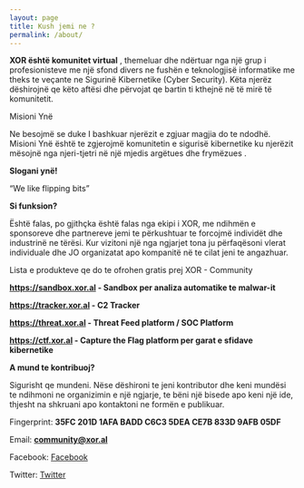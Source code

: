 ```yaml
---
layout: page
title: Kush jemi ne ?
permalink: /about/
---
```



**XOR është komunitet virtual** , themeluar dhe ndërtuar nga një grup i profesionisteve me një sfond divers ne fushën e teknologjisë informatike me theks te veçante ne Sigurinë Kibernetike (Cyber Security). Këta njerëz dëshirojnë qe këto aftësi dhe përvojat qe bartin ti kthejnë në të mirë të komunitetit.

Misioni Ynë

Ne besojmë se duke I bashkuar njerëzit e zgjuar magjia do te ndodhë.
Misioni Ynë  është te zgjerojmë komunitetin e sigurisë kibernetike ku njerëzit mësojnë nga njeri-tjetri në një mjedis argëtues dhe frymëzues .

**Slogani ynë!**

“We like flipping bits”

**Si funksion?**

Është falas, po gjithçka është falas nga ekipi i XOR, me ndihmën e sponsoreve dhe partnereve jemi te përkushtuar te forcojmë individët dhe industrinë ne tërësi. Kur vizitoni një nga ngjarjet tona ju përfaqësoni vlerat individuale dhe JO organizatat apo kompanitë në te cilat jeni te angazhuar.


Lista e produkteve qe do te ofrohen gratis prej XOR - Community

**https://sandbox.xor.al - Sandbox per analiza automatike te malwar-it**

**https://tracker.xor.al - C2 Tracker**

**https://threat.xor.al - Threat Feed platform / SOC Platform**

**https://ctf.xor.al - Capture the Flag platform per garat e sfidave kibernetike**


**A mund te kontribuoj?**

Sigurisht qe mundeni. Nëse dëshironi te jeni kontributor dhe keni mundësi te ndihmoni ne organizimin e një ngjarje, te bëni një bisede apo keni një ide, thjesht na shkruani apo kontaktoni ne formën e publikuar.


Fingerprint: **35FC 201D 1AFA BADD C6C3 5DEA CE7B 833D 9AFB 05DF**

Email: **community@xor.al**

Facebook: [Facebook](https://www.fb.com/xorcyber/)

Twitter: [Twitter](https://twitter.com/xorcyber)
